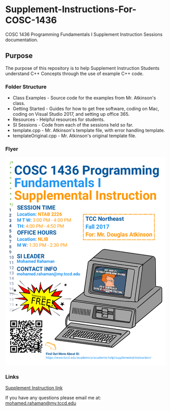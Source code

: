 # Supplement-Instructions-For-COSC-1436
COSC 1436 Programming Fundamentals I Supplement Instruction Sessions documentation.

## Purpose
The purpose of this repository is to help Supplement Instruction
Students understand C++ Concepts through the use of example C++
code.

### Folder Structure
* Class Examples        - Source code for the examples from Mr. Atkinson's class.
* Getting Started       - Guides for how to get free software, coding on Mac, coding on Visual Studio 2017, and setting up office 365.
* Resources             - Helpful resources for students.
* SI Sessions           - Code from each of the sessions held so far.
* template.cpp          - Mr. Atkinson's template file, with error handling template.
* templateOriginal.cpp  - Mr. Atkinson's original template file.


### Flyer
![FlyerFall2017](https://github.com/MegaMan501/Supplement-Instructions-For-COSC-1436/blob/master/Resources/flyers/SI_Flyer_Fall_2017.png)

### Links
[Supplement Instruction link](https://www.tccd.edu/academics/academic-help/supplemental-instruction/)

If you have any questions please email me at:
<a href="mailto:mohamed.rahaman@my.tccd.edu?Subject=About%Supplemental%Instuction">mohamed.rahaman@my.tccd.edu</a>
